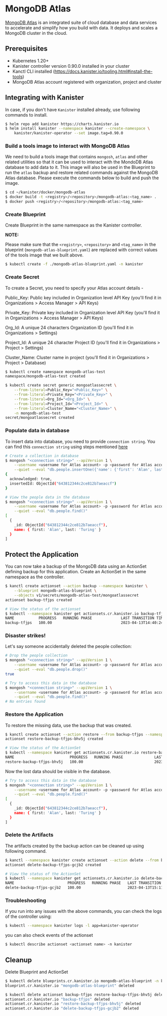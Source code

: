 # MongoDB Atlas

[MongoDB Atlas](https://www.mongodb.com/atlas) is an integrated suite of cloud
database and data services to accelerate and simplify how you build with data.
It deploys and scales a MongoDB cluster in the cloud.

## Prerequisites

* Kubernetes 1.20+
* Kanister controller version 0.90.0 installed in your cluster
* Kanctl CLI installed (https://docs.kanister.io/tooling.html#install-the-tools)
* MongoDB Atlas account registered with organization, project and cluster

## Integrating with Kanister

In case, if you don't have `Kanister` installed already, use following commands
to install.
```bash
$ helm repo add kanister https://charts.kanister.io
$ helm install kanister --namespace kanister --create-namespace \
    kanister/kanister-operator --set image.tag=0.90.0
```

### Build a tools image to interact with MongoDB Atlas

We need to build a tools image that contains `mongosh`, `atlas` and other
related utilities so that it can be used to interact with the MondoDB Atlas
database to add data to it.
This image will also be used in the Blueprint to run the `atlas` backup and
restore related commands against the MongoDB Atlas database. Please execute the
commands below to build and push the image.

```bash
$ cd ~/kanister/docker/mongodb-atlas
$ docker build -t <registry>/<repository>/mongodb-atlas:<tag_name> .
$ docker push <registry>/<repository>/mongodb-atlas:<tag_name>
```

### Create Blueprint

Create Blueprint in the same namespace as the Kanister controller.

**NOTE:**

Please make sure that the `<registry>`, `<repository>` and `<tag_name>` in the
blueprint (`mongodb-atlas-blueprint.yaml`) are replaced with correct values of
the tools image that we built above.

```bash
$ kubectl create -f ./mongodb-atlas-blueprint.yaml -n kanister
```

### Create Secret

To create a Secret, you need to specify your Atlas account details -

Public_Key: Public key included in Organization level API Key (you'll find it in Organizations > Access Manager > API Keys)

Private_Key: Private key included in Organization level API Key (you'll find it in Organizations > Access Manager > API Keys)

Org_Id: A unique 24 characters Organization ID (you'll find it in Organizations > Settings)

Project_Id: A unique 24 character Project ID (you'll find it in Organizations > Project > Settings)

Cluster_Name: Cluster name in project (you'll find it in Organizations > Project > Database)

```bash
$ kubectl create namespace mongodb-atlas-test
namespace/mongodb-atlas-test created

$ kubectl create secret generic mongoatlassecret \
    --from-literal=Public_Key="<Public_Key>" \
    --from-literal=Private_Key="<Private_Key>" \
    --from-literal=Org_Id="<Org_Id>" \
    --from-literal=Project_Id="<Project_Id>" \
    --from-literal=Cluster_Name="<Cluster_Name>" \
    -n mongodb-atlas-test
secret/mongoatlassecret created
```

### Populate data in database

To insert data into database, you need to provide `connection string`.  You can
find this `connection string` using steps mentioned [here](https://www.mongodb.com/docs/atlas/tutorial/connect-to-your-cluster/#connect-to-your-atlas-cluster)

```bash
# Create a collection in database
$ mongosh "<connection string>" --apiVersion 1 \
    --username <username for Atlas account> -p <password for Atlas account> \
    --quiet --eval "db.people.insertOne({'name': {'first': 'Alan', last: 'Turing'}})"
{
  acknowledged: true,
  insertedId: ObjectId("643812344c2ce812b7aeaccf")
}

# View the people data in the database
$ mongosh "<connection string>" --apiVersion 1 \
    --username <username for Atlas account> -p <password for Atlas account> \
    --quiet --eval "db.people.find()"
[
  {
    _id: ObjectId("643812344c2ce812b7aeaccf"),
    name: { first: 'Alan', last: 'Turing' }
  }
]
```

## Protect the Application

You can now take a backup of the MongoDB data using an ActionSet defining
backup for this application. Create an ActionSet in the same namespace as the
controller.

```bash
$ kanctl create actionset --action backup --namespace kanister \
    --blueprint mongodb-atlas-blueprint \
    --objects v1/secrets/mongodb-atlas-test/mongoatlassecret
actionset backup-tfjps created

# View the status of the actionset
$ kubectl --namespace kanister get actionsets.cr.kanister.io backup-tfjps
NAME           PROGRESS   RUNNING PHASE             LAST TRANSITION TIME   STATE
backup-tfjps   100.00                               2023-04-13T14:40:24Z   complete
```

### Disaster strikes!

Let's say someone accidentally deleted the people collection:

```bash
# Drop the people collection
$ mongosh "<connection string>" --apiVersion 1 \
    --username <username for Atlas account> -p <password for Atlas account> \
    --quiet --eval "db.people.drop()"
true

# Try to access this data in the database
$ mongosh "<connection string>" --apiVersion 1 \
    --username <username for Atlas account> -p <password for Atlas account> \
    --quiet --eval "db.people.find()"
# No entries found
```

### Restore the Application

To restore the missing data, use the backup that was created.

```bash
$ kanctl create actionset --action restore --from backup-tfjps --namespace kanister
actionset restore-backup-tfjps-bhv5j created

# View the status of the ActionSet
$ kubectl --namespace kanister get actionsets.cr.kanister.io restore-backup-tfjps-bhv5j
NAME                         PROGRESS   RUNNING PHASE              LAST TRANSITION TIME   STATE
restore-backup-tfjps-bhv5j   100.00                                2023-04-13T15:07:10Z   complete
```

Now the lost data should be visible in the database.

```bash
# Try to access this data in the database
$ mongosh "<connection string>" --apiVersion 1 \
    --username <username for Atlas account> -p <password for Atlas account> \
    --quiet --eval "db.people.find()"
[
  {
    _id: ObjectId("643812344c2ce812b7aeaccf"),
    name: { first: 'Alan', last: 'Turing' }
  }
]
```

### Delete the Artifacts

The artifacts created by the backup action can be cleaned up using following command.

```bash
$ kanctl --namespace kanister create actionset --action delete --from backup-tfjps
actionset delete-backup-tfjps-gcjb2 created

# View the status of the ActionSet
$ kubectl --namespace kanister get actionsets.cr.kanister.io delete-backup-tfjps-gcjb2
NAME                        PROGRESS   RUNNING PHASE   LAST TRANSITION TIME   STATE
delete-backup-tfjps-gcjb2   100.00                     2023-04-13T15:11:24Z   complete
```

### Troubleshooting

If you run into any issues with the above commands, you can check the logs of the controller using:

```bash
$ kubectl --namespace kanister logs -l app=kanister-operator
```

you can also check events of the actionset

```bash
$ kubectl describe actionset <actionset name> -n kanister
```

## Cleanup

Delete Blueprint and ActionSet

```bash
$ kubectl delete blueprints.cr.kanister.io mongodb-atlas-blueprint -n kanister
blueprint.cr.kanister.io "mongodb-atlas-blueprint" deleted

$ kubectl delete actionset backup-tfjps restore-backup-tfjps-bhv5j delete-backup-tfjps-gcjb2 -n kanister
actionset.cr.kanister.io "backup-tfjps" deleted
actionset.cr.kanister.io "restore-backup-tfjps-bhv5j" deleted
actionset.cr.kanister.io "delete-backup-tfjps-gcjb2" deleted
```
